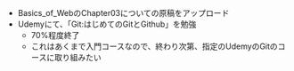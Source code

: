 - Basics_of_WebのChapter03についての原稿をアップロード
- Udemyにて、「Git:はじめてのGitとGithub」を勉強
  - 70%程度終了
  - これはあくまで入門コースなので、終わり次第、指定のUdemyのGitのコースに取り組みたい 

